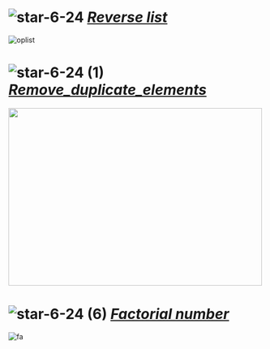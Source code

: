 # ![star-6-24](https://github.com/yasinnorozzadeh/pylearn7/assets/88095232/c0f9fda2-8f77-4209-a9e3-19345fbc2604) [*Reverse list*](https://github.com/yasinnorozzadeh/pylearn7/blob/main/python/session%2004/practice/Reverse%20list.py)
![oplist](https://github.com/yasinnorozzadeh/pylearn7/assets/88095232/9473c80b-a22d-46d8-b1b7-d93158b8aba9)

# ![star-6-24 (1)](https://github.com/yasinnorozzadeh/pylearn7/assets/88095232/53f0572c-404a-4ed7-8a84-1d56fb1ddce7) [*Remove_duplicate_elements*](https://github.com/yasinnorozzadeh/pylearn7/blob/main/python/session%2004/practice/Remove%20duplicate%20elements.py)
<img src="https://github.com/yasinnorozzadeh/pylearn7/assets/88095232/9330eb81-bc80-4802-9fd9-00750d9e72b5" width="500" height="350" />

# ![star-6-24 (6)](https://github.com/yasinnorozzadeh/pylearn7/assets/88095232/c49f593a-3de5-44ee-947f-05675e4aa4e7) [*Factorial number*](https://github.com/yasinnorozzadeh/pylearn7/blob/main/python/session%2004/practice/Factorial%20number.py)
![fa](https://github.com/yasinnorozzadeh/pylearn7/assets/88095232/1ead58db-7f21-4be6-836b-adbf25a86382)
